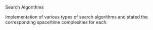 Search Algorithms

Implementation of various types of search algorithms and stated the corresponding space/time complexities for each.

